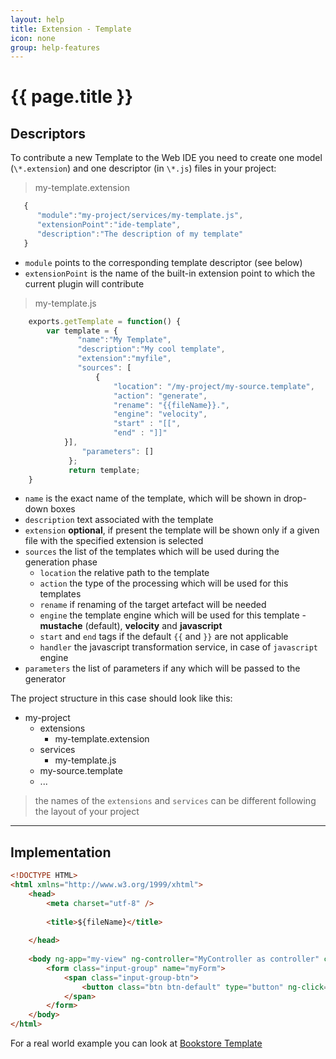```yaml
---
layout: help
title: Extension - Template
icon: none
group: help-features
---
```


{{ page.title }}
===

Descriptors
---

To contribute a new Template to the Web IDE you need to create one model (`\*.extension`) and one descriptor (in `\*.js`) files in your project:

> my-template.extension

```javascript
   {
      "module":"my-project/services/my-template.js",
      "extensionPoint":"ide-template",
      "description":"The description of my template"
   }
```

* `module` points to the corresponding template descriptor (see below)
* `extensionPoint` is the name of the built-in extension point to which the current plugin will contribute


> my-template.js

```javascript
    exports.getTemplate = function() {
	    var template = {
               "name":"My Template",
               "description":"My cool template",
               "extension":"myfile",
               "sources": [
                   {
                       "location": "/my-project/my-source.template", 
                       "action": "generate",
                       "rename": "{{fileName}}.",
                       "engine": "velocity",
                       "start" : "[[",
                       "end" : "]]"
		    }],
                "parameters": []
             };
             return template;
    }
```

* `name` is the exact name of the template, which will be shown in drop-down boxes
* `description` text associated with the template
* `extension` **optional**, if present the template will be shown only if a given file with the specified extension is selected
* `sources` the list of the templates which will be used during the generation phase
  * `location` the relative path to the template
  * `action` the type of the processing which will be used for this templates
  * `rename` if renaming of the target artefact will be needed
  * `engine` the template engine which will be used for this template -  **mustache** (default), **velocity** and **javascript**
  * `start` and `end` tags if the default ```{{``` and ```}}``` are not applicable
  * `handler` the javascript transformation service, in case of `javascript` engine
* `parameters` the list of parameters if any which will be passed to the generator



The project structure in this case should look like this:

- my-project
    - extensions
        - my-template.extension
    - services
        - my-template.js
    - my-source.template
    - ...


> the names of the `extensions` and `services` can be different following the layout of your project
   
---

Implementation
---

```html
<!DOCTYPE HTML>
<html xmlns="http://www.w3.org/1999/xhtml">
	<head>
		<meta charset="utf-8" />
		
		<title>${fileName}</title>
		
	</head>
	
	<body ng-app="my-view" ng-controller="MyController as controller" class="view">
	    <form class="input-group" name="myForm">
		  	<span class="input-group-btn">
				<button class="btn btn-default" type="button" ng-click="myClick()"><i class="fa fa-bolt"></i></button>
			</span>
	    </form>
	</body>
</html>
```
For а real world example you can look at [Bookstore Template](https://github.com/dirigiblelabs/template-bookstore)

